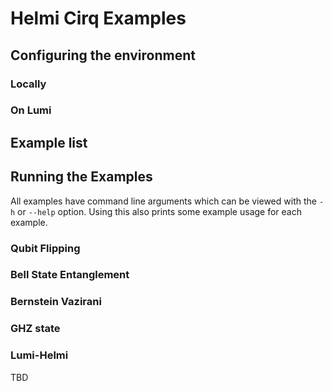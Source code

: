 # Helmi Cirq Examples

## Configuring the environment

### Locally


### On Lumi



## Example list


## Running the Examples

All examples have command line arguments which can be viewed with the `-h` or `--help` option. Using this also prints some example usage for each example. 


### Qubit Flipping




### Bell State Entanglement


### Bernstein Vazirani


### GHZ state 


### Lumi-Helmi

TBD









